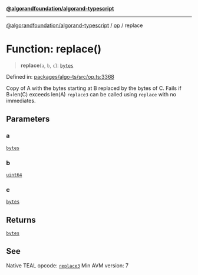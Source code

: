 [**@algorandfoundation/algorand-typescript**](../../README.md)

***

[@algorandfoundation/algorand-typescript](../../README.md) / [op](../README.md) / replace

# Function: replace()

> **replace**(`a`, `b`, `c`): [`bytes`](../../index/type-aliases/bytes.md)

Defined in: [packages/algo-ts/src/op.ts:3368](https://github.com/algorandfoundation/puya-ts/blob/main/packages/algo-ts/src/op.ts#L3368)

Copy of A with the bytes starting at B replaced by the bytes of C. Fails if B+len(C) exceeds len(A)
`replace3` can be called using `replace` with no immediates.

## Parameters

### a

[`bytes`](../../index/type-aliases/bytes.md)

### b

[`uint64`](../../index/type-aliases/uint64.md)

### c

[`bytes`](../../index/type-aliases/bytes.md)

## Returns

[`bytes`](../../index/type-aliases/bytes.md)

## See

Native TEAL opcode: [`replace3`](https://developer.algorand.org/docs/get-details/dapps/avm/teal/opcodes/v10/#replace3)
Min AVM version: 7
